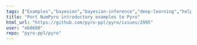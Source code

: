 ```yaml
---
tags: ["Examples","bayesian","bayesian-inference","deep-learning","help-wanted","machine-learning","probabilistic-modeling","probabilistic-programming","python","pytorch","variational-inference"]
title: "Port NumPyro introductory examples to Pyro"
html_url: "https://github.com/pyro-ppl/pyro/issues/2995"
user: "eb8680"
repo: "pyro-ppl/pyro"
---
```


